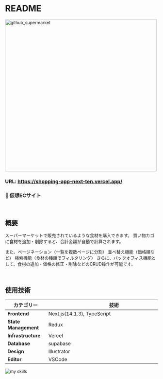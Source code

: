 # README

<img width="500" alt="github_supermarket" src="https://github.com/user-attachments/assets/f7cb2d3a-dcea-4250-b164-dea083e2ddc7" />

### URL: https://shopping-app-next-ten.vercel.app/

### 🛒 仮想ECサイト

<br>

## 概要

スーパーマーケットで販売されているような食材を購入できます。
買い物カゴに食材を追加・削除すると、合計金額が自動で計算されます。

また、ページネーション（一覧を複数ページに分割）
並べ替え機能（価格順など）
検索機能（食材の種類でフィルタリング）
さらに、バックオフィス機能として、食材の追加・価格の修正・削除などのCRUD操作が可能です。

<br>

## 使用技術
| カテゴリー　　            | 技術　　　　　　　　　　　　　　　　　　　　　　　　　　   |
|---------------------|------------------- |
| **Frontend**       | Next.js(14.1.3), TypeScript  |
| **State Management**　| Redux              |
| **Infrastructure** | Vercel     　　　　　 |
| **Database**       | supabase            |
| **Design**         | Illustrator         |
| **Editor**         | VSCode              |
<img alt="my skills" src="https://skillicons.dev/icons?theme=dark&perline=7&i=html,css,scss,ts,react,next,redux,vercel,supabase,illustrator,svg,vscode,github" />

